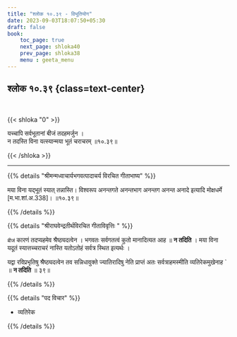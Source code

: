 ```yaml
---
title: "श्लोक १०.३९ - विभूतियोग"
date: 2023-09-03T18:07:50+05:30
draft: false
book:
    toc_page: true
    next_page: shloka40
    prev_page: shloka38
    menu : geeta_menu
---
```




## श्लोक १०.३९ {class=text-center}

<br/>

{{< shloka  "0"  >}}

यच्चापि सर्वभूतानां बीजं तदहमर्जुन ।  
न तदस्ति विना यत्स्यान्मया भूतं चराचरम् ॥१०.३९॥  

{{< /shloka >}}

---


{{% details "श्रीमन्मध्वाचार्यभगवत्पादाचर्य विरचित  गीताभाष्य" %}}

मया विना यद्भूतं स्यात् तन्नास्ति। विश्वरूप 
अनन्तगते अनन्तभाग अनन्तग अनन्त अनादे 
इत्यादि मोक्षधर्मे [म.भा.शां.अ.338]। ॥१०.३९॥  

{{% /details %}}



{{% details "श्रीराघवेन्द्रतीर्थविरचित गीताविवृत्तिः " %}}

`बीजं` कारणं तदप्यहमेव श्रैष्ठ्यदत्वेन । 
भगवतः सर्वगतत्वं कुतो
मानादित्यत आह ॥ **न तदिति** । 
मया विना यदूतं स्यात्तच्चराचरं नास्ति
यतोऽतोहं सर्वत्र स्थित इत्यर्थः ।   

यद्वा रविप्रभृतिषु श्रैष्ठ्यदत्वेन तव
सन्निधावुक्ते ज्यातिरादिषु नेति प्राप्तं अतः 
सर्वत्राहमस्मीति व्यतिरेकमुखेनाह `
॥ **न तदिति** ॥ ३९॥

{{% /details %}}



{{% details "पद विचार" %}}

- व्यतिरेक

{{% /details %}}
